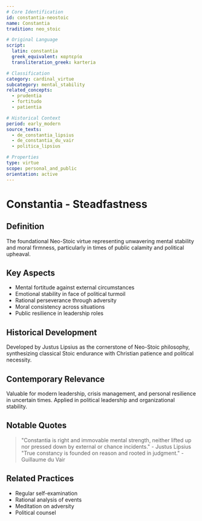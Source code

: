 ```yaml
---
# Core Identification
id: constantia-neostoic
name: Constantia
tradition: neo_stoic

# Original Language
script:
  latin: constantia
  greek_equivalent: καρτερία
  transliteration_greek: karteria

# Classification
category: cardinal_virtue
subcategory: mental_stability
related_concepts:
  - prudentia
  - fortitudo
  - patientia

# Historical Context
period: early_modern
source_texts:
  - de_constantia_lipsius
  - de_constantia_du_vair
  - politica_lipsius

# Properties
type: virtue
scope: personal_and_public
orientation: active
---
```


# Constantia - Steadfastness

## Definition
The foundational Neo-Stoic virtue representing unwavering mental stability and moral firmness, particularly in times of public calamity and political upheaval.

## Key Aspects
- Mental fortitude against external circumstances
- Emotional stability in face of political turmoil
- Rational perseverance through adversity
- Moral consistency across situations
- Public resilience in leadership roles

## Historical Development
Developed by Justus Lipsius as the cornerstone of Neo-Stoic philosophy, synthesizing classical Stoic endurance with Christian patience and political necessity.

## Contemporary Relevance
Valuable for modern leadership, crisis management, and personal resilience in uncertain times. Applied in political leadership and organizational stability.

## Notable Quotes
> "Constantia is right and immovable mental strength, neither lifted up nor pressed down by external or chance incidents." - Justus Lipsius
> "True constancy is founded on reason and rooted in judgment." - Guillaume du Vair

## Related Practices
- Regular self-examination
- Rational analysis of events
- Meditation on adversity
- Political counsel